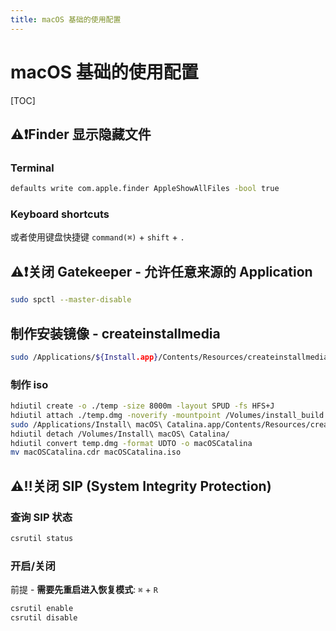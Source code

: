 ```yaml
---
title: macOS 基础的使用配置
---
```


# macOS 基础的使用配置

[TOC]

## ⚠️❗️Finder 显示隐藏文件
### Terminal
```bash
defaults write com.apple.finder AppleShowAllFiles -bool true
```
### Keyboard shortcuts
或者使用键盘快捷键 `command(⌘)` + `shift` + `.`

## ⚠️❗️关闭 Gatekeeper - 允许任意来源的 Application

```bash
sudo spctl --master-disable
```

## 制作安装镜像 - createinstallmedia

```bash
sudo /Applications/${Install.app}/Contents/Resources/createinstallmedia --volume /Volumes/${MyVolume} /Applications/${Install.app} --downloadassets --nointeraction
```

### 制作 iso

```bash
hdiutil create -o ./temp -size 8000m -layout SPUD -fs HFS+J
hdiutil attach ./temp.dmg -noverify -mountpoint /Volumes/install_build
sudo /Applications/Install\ macOS\ Catalina.app/Contents/Resources/createinstallmedia  --volume /Volumes/install_build/
hdiutil detach /Volumes/Install\ macOS\ Catalina/
hdiutil convert temp.dmg -format UDTO -o macOSCatalina
mv macOSCatalina.cdr macOSCatalina.iso
```

## ⚠️‼️关闭 SIP (System Integrity Protection)

### 查询 SIP 状态

```bash
csrutil status
```

### 开启/关闭

前提 - **需要先重启进入恢复模式**: `⌘` + `R`

```bash
csrutil enable
csrutil disable
```

